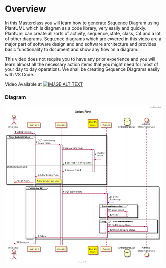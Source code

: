 # Overview

In this Masterclass you will learn how to generate Sequence Diagram using PlantUML which is diagram as a code library, very easily and quickly. PlantUml can create all sorts of activity, sequence, state, class, C4 and a lot of other diagrams. Sequence diagrams which are covered in this video are a major part of software design and and software architecture and provides basic functionality to document and show any flow on a diagram.

This video does not require you to have any prior experience and you will learn almost all the necessary action items that you might need for most of your day to day operations. We shall be creating Sequence Diagrams easily with VS Code.

Video Available at
[![IMAGE ALT TEXT](http://img.youtube.com/vi/JqJpbNxIK90/0.jpg)](http://www.youtube.com/watch?v=JqJpbNxIK90 "Video Title")

### Diagram
[![IMAGE ALT TEXT](https://github.com/letsdocoding/youtube-content-sources/blob/main/plantuml/order-flow/my%20simple%20order%20request.png)](https://github.com/letsdocoding/youtube-content-sources/blob/main/plantuml/order-flow/my%20simple%20order%20request.png "Order Flow Diagram")
